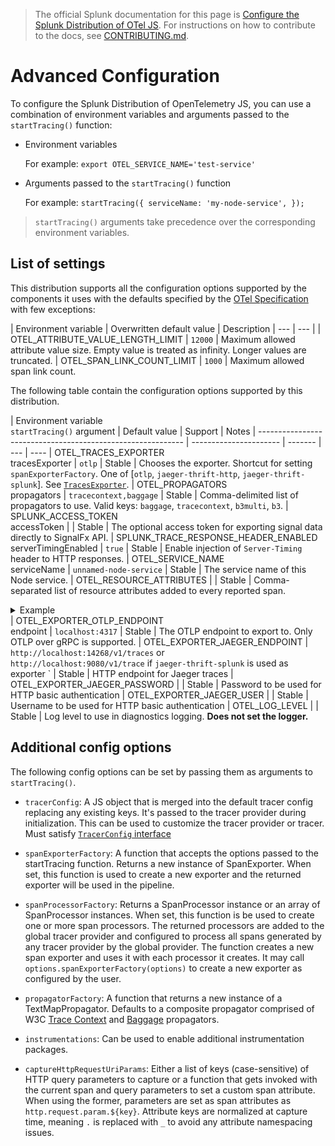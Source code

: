 > The official Splunk documentation for this page is [Configure the Splunk Distribution of OTel JS](https://docs.splunk.com/Observability/gdi/get-data-in/application/nodejs/configuration/advanced-nodejs-otel-configuration.html). For instructions on how to contribute to the docs, see [CONTRIBUTING.md](../CONTRIBUTING.md#documentation).

# Advanced Configuration

To configure the Splunk Distribution of OpenTelemetry JS, you can use a combination of environment variables and arguments passed to the `startTracing()` function:

- Environment variables

   For example: `export OTEL_SERVICE_NAME='test-service'`

- Arguments passed to the `startTracing()` function

   For example: `startTracing({ serviceName: 'my-node-service', });`

> `startTracing()` arguments take precedence over the corresponding environment variables.

## List of settings

This distribution supports all the configuration options supported by the components it uses with the defaults specified by the [OTel Specification](https://github.com/open-telemetry/opentelemetry-specification/blob/main/specification/sdk-environment-variables.md) with few exceptions:

| Environment variable | Overwritten default value | Description
| --- | --- |
| OTEL_ATTRIBUTE_VALUE_LENGTH_LIMIT | `12000` | Maximum allowed attribute value size. Empty value is treated as infinity. Longer values are truncated.
| OTEL_SPAN_LINK_COUNT_LIMIT | `1000` | Maximum allowed span link count.

The following table contain the configuration options supported by this distribution.

| Environment variable<br>``startTracing()`` argument         | Default value          | Support | Notes
| ----------------------------------------------------------- | ---------------------- | ------- | --- | ----
| OTEL_TRACES_EXPORTER<br>tracesExporter                      | `otlp`                 | Stable  | Chooses the exporter. Shortcut for setting `spanExporterFactory`. One of [`otlp`, `jaeger-thrift-http`, `jaeger-thrift-splunk`]. See [`TracesExporter`](../src/options.ts).
| OTEL_PROPAGATORS<br>propagators                             | `tracecontext,baggage` | Stable  | Comma-delimited list of propagators to use. Valid keys: `baggage`, `tracecontext`, `b3multi`, `b3`.
| SPLUNK_ACCESS_TOKEN<br>accessToken                          |                        | Stable  | The optional access token for exporting signal data directly to SignalFx API.
| SPLUNK_TRACE_RESPONSE_HEADER_ENABLED<br>serverTimingEnabled | `true`                 | Stable  | Enable injection of `Server-Timing` header to HTTP responses.
| OTEL_SERVICE_NAME<br>serviceName                            | `unnamed-node-service` | Stable  | The service name of this Node service.
| OTEL_RESOURCE_ATTRIBUTES                                    |                        | Stable  | Comma-separated list of resource attributes added to every reported span. <details><summary>Example</summary>`key1=val1,key2=val2`</details>
| OTEL_EXPORTER_OTLP_ENDPOINT<br>endpoint                     | `localhost:4317`       | Stable  | The OTLP endpoint to export to. Only OTLP over gRPC is supported.
| OTEL_EXPORTER_JAEGER_ENDPOINT                               | `http://localhost:14268/v1/traces` or<br>`http://localhost:9080/v1/trace` if `jaeger-thrift-splunk` is used as exporter ` | Stable | HTTP endpoint for Jaeger traces
| OTEL_EXPORTER_JAEGER_PASSWORD                               |                        | Stable | Password to be used for HTTP basic authentication
| OTEL_EXPORTER_JAEGER_USER                                   |                        | Stable | Username to be used for HTTP basic authentication
| OTEL_LOG_LEVEL                                              |                        | Stable | Log level to use in diagnostics logging. **Does not set the logger.**

## Additional config options

The following config options can be set by passing them as arguments to `startTracing()`.

- `tracerConfig`: A JS object that is merged into the default tracer config replacing any existing keys. It's passed to the tracer provider during initialization. This can be used to customize the tracer provider or tracer. Must satisfy [`TracerConfig` interface](https://github.com/open-telemetry/opentelemetry-js/blob/71ba83a0dc51118e08e3148c788b81fe711003e7/packages/opentelemetry-tracing/src/types.ts#L26)

- `spanExporterFactory`: A function that accepts the options passed to the startTracing function. Returns a new instance of SpanExporter. When set, this function is used to create a new exporter and the returned exporter will be used in the pipeline.

- `spanProcessorFactory`: Returns a SpanProcessor instance or an array of SpanProcessor instances. When set, this function is be used to create one or more span processors. The returned processors are added to the global tracer provider and configured to process all spans generated by any tracer provider by the global provider. The function creates a new span exporter and uses it with each processor it creates. It may call `options.spanExporterFactory(options)` to create a new exporter as configured by the user.

- `propagatorFactory`: A function that returns a new instance of a TextMapPropagator. Defaults to a composite propagator comprised of W3C [Trace Context](https://www.w3.org/TR/trace-context/) and [Baggage](https://w3c.github.io/baggage/) propagators.

- `instrumentations`: Can be used to enable additional instrumentation packages.

- `captureHttpRequestUriParams`: Either a list of keys (case-sensitive) of HTTP query parameters to capture or a function that gets invoked with the current span and query parameters to set a custom span attribute. When using the former, parameters are set as span attributes as `http.request.param.${key}`. Attribute keys are normalized at capture time, meaning `.` is replaced with `_` to avoid any attribute namespacing issues.
